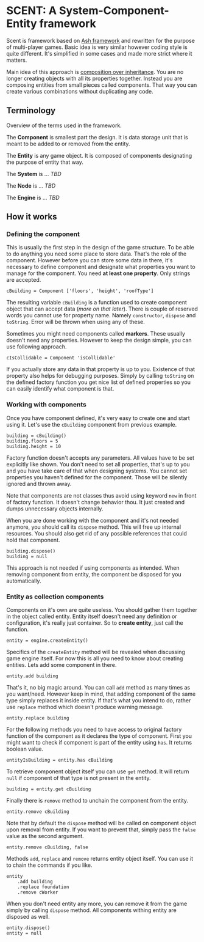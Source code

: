 # SCENT: A System-Component-Entity framework

Scent is framework based on [Ash framework](http://www.ashframework.org/) and rewritten for the purpose of multi-player games. Basic idea is very similar however coding style is quite different. It's simplified in some cases and made more strict where it matters.

Main idea of this approach is [composition over inheritance](http://en.wikipedia.org/wiki/Composition_over_inheritance). You are no longer creating objects with all its properties together. Instead you are composing entities from small pieces called components. That way you can create various combinations without duplicating any code.

## Terminology

Overview of the terms used in the framework.

The **Component** is smallest part the design. It is data storage unit that is meant to be added to or removed from the entity.

The **Entity** is any game object. It is composed of components designating the purpose of entity that way.

The **System** is ... *TBD*

The **Node** is ... *TBD*

The **Engine** is ... *TBD*

## How it works

### Defining the component

This is usually the first step in the design of the game structure. To be able to do anything you need some place to store data. That's the role of the component. However before you can store some data in there, it's necessary to define component and designate what properties you want to manage for the component. You need **at least one property**. Only strings are accepted.

	cBuilding = Component ['floors', 'height', 'roofType']

The resulting variable `cBuilding` is a function used to create component object that can accept data (*more on that later*). There is couple of reserved words you cannot use for property name. Namely `constructor`, `dispose` and `toString`. Error will be thrown when using any of these.

Sometimes you might need components called **markers**. These usually doesn't need any properties. However to keep the design simple, you can use following approach.

	cIsCollidable = Component 'isCollidable'

If you actually store any data in that property is up to you. Existence of that property also helps for debugging purposes. Simply by calling `toString` on the defined factory function you get nice list of defined properties so you can easily identify what component is that.

### Working with components

Once you have component defined, it's very easy to create one and start using it. Let's use the `cBuilding` component from previous example.

	building = cBuilding()
	building.floors = 5
	building.height = 10

Factory function doesn't accepts any parameters. All values have to be set explicitly like shown. You don't need to set all properties, that's up to you and you have take care of that when designing systems. You cannot set properties you haven't defined for the component. Those will be silently ignored and thrown away.

Note that components are not classes thus avoid using keyword `new` in front of factory function. It doesn't change behavior thou. It just created and dumps unnecessary objects internally.

When you are done working with the component and it's not needed anymore, you should call its `dispose` method. This will free up internal resources. You should also get rid of any possible references that could hold that component.

	building.dispose()
	building = null

This approach is not needed if using components as intended. When removing component from entity, the component be disposed for you automatically.

### Entity as collection components

Components on it's own are quite useless. You should gather them together in the object called entity. Entity itself doesn't need any definition or configuration, it's really just container. So to **create entity**, just call the function.

	entity = engine.createEntity()

Specifics of the `createEntity` method will be revealed when discussing game engine itself. For now this is all you need to know about creating entities. Lets add some component in there.

	entity.add building

That's it, no big magic around. You can call `add` method as many times as you want/need. However keep in mind, that adding component of the same type simply replaces it inside entity. If that's what you intend to do, rather use `replace` method which doesn't produce warning message.

	entity.replace building

For the following methods you need to have access to original factory function of the component as it declares the type of component. First you might want to check if component is part of the entity using `has`. It returns boolean value.

	entityIsBuilding = entity.has cBuilding

To retrieve component object itself you can use `get` method. It will return `null` if component of that type is not present in the entity.

	building = entity.get cBuilding

Finally there is `remove` method to unchain the component from the entity. 

	entity.remove cBuilding

Note that by default the `dispose` method will be called on component object upon removal from entity. If you want to prevent that, simply pass the `false` value as the second argument.

	entity.remove cBuilding, false

Methods `add`, `replace` and `remove` returns entity object itself. You can use it to chain the commands if you like.

	entity
		.add building
		.replace foundation
		.remove cWorker

When you don't need entity any more, you can remove it from the game simply by calling `dispose` method. All components withing entity are disposed as well.

	entity.dispose()
	entity = null
